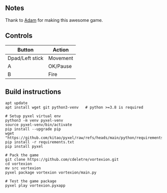 ## Notes

Thank to [Adam](https://github.com/helpcomputer) for making this awesome game.

## Controls

| Button | Action |
|--|--| 
|Dpad/Left stick|Movement|
|A|OK/Pause|
|B|Fire|

## Build instructions

```shell
apt update
apt install wget git python3-venv   # python >=3.8 is required

# Setup pyxel virtual env
python3 -m venv pyxel-venv
source pyxel-venv/bin/activate
pip install --upgrade pip
wget "https://github.com/kitao/pyxel/raw/refs/heads/main/python/requirements.txt"
pip install -r requirements.txt
pip install pyxel

# Pack the game
git clone https://github.com/cdeletre/vortexion.git
cd vortexion
mv src vortexion
pyxel package vortexion vortexion/main.py

# Test the game package
pyxel play vortexion.pyxapp
```